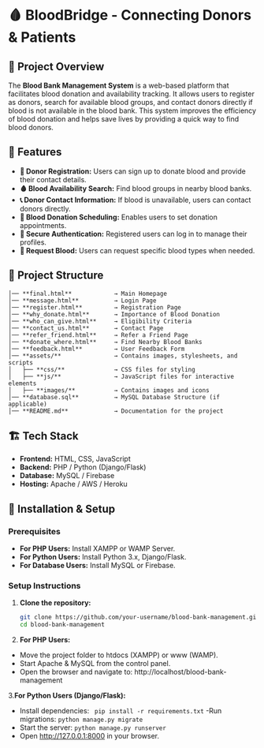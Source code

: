 # 🩸 BloodBridge - Connecting Donors & Patients

## 📌 Project Overview
The **Blood Bank Management System** is a web-based platform that facilitates blood donation and availability tracking. It allows users to register as donors, search for available blood groups, and contact donors directly if blood is not available in the blood bank. This system improves the efficiency of blood donation and helps save lives by providing a quick way to find blood donors.

## 🚀 Features
- **🔗 Donor Registration:** Users can sign up to donate blood and provide their contact details.
- **🩸 Blood Availability Search:** Find blood groups in nearby blood banks.
- **📞 Donor Contact Information:** If blood is unavailable, users can contact donors directly.
- **📅 Blood Donation Scheduling:** Enables users to set donation appointments.
- **🔐 Secure Authentication:** Registered users can log in to manage their profiles.
- **📨 Request Blood:** Users can request specific blood types when needed.

## 📁 Project Structure
```BloodBankManagement/
│── **final.html**            → Main Homepage
│── **message.html**          → Login Page
│── **register.html**         → Registration Page
│── **why_donate.html**       → Importance of Blood Donation
│── **who_can_give.html**     → Eligibility Criteria
│── **contact_us.html**       → Contact Page
│── **refer_friend.html**     → Refer a Friend Page
│── **donate_where.html**     → Find Nearby Blood Banks
│── **feedback.html**         → User Feedback Form
│── **assets/**               → Contains images, stylesheets, and scripts
│   ├── **css/**              → CSS files for styling
│   ├── **js/**               → JavaScript files for interactive elements
│   ├── **images/**           → Contains images and icons
│── **database.sql**          → MySQL Database Structure (if applicable)
│── **README.md**             → Documentation for the project
```

## 🏗️ Tech Stack
- **Frontend:** HTML, CSS, JavaScript
- **Backend:** PHP / Python (Django/Flask)
- **Database:** MySQL / Firebase
- **Hosting:** Apache / AWS / Heroku

## 🔧 Installation & Setup

### Prerequisites
- **For PHP Users:** Install XAMPP or WAMP Server.
- **For Python Users:** Install Python 3.x, Django/Flask.
- **For Database Users:** Install MySQL or Firebase.

### Setup Instructions
1. **Clone the repository:**
   ```bash
   git clone https://github.com/your-username/blood-bank-management.git
   cd blood-bank-management

2. **For PHP Users:**

- Move the project folder to htdocs (XAMPP) or www (WAMP).
- Start Apache & MySQL from the control panel.
- Open the browser and navigate to:
http://localhost/blood-bank-management

 3.**For Python Users (Django/Flask):**

- Install dependencies:
  ``` pip install -r requirements.txt```
-Run migrations:
 ```python manage.py migrate```
- Start the server:
 ```python manage.py runserver```
- Open http://127.0.0.1:8000 in your browser.
